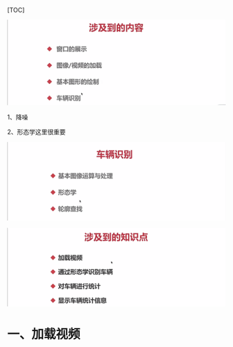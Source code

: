 [TOC]

![1F7FD4E6EC915138AAD9BD106BB69D40](images/1F7FD4E6EC915138AAD9BD106BB69D40.png)

1、降噪

2、形态学这里很重要

![0A9FDE65D40A0DB6118AB4253CEE6609](images/0A9FDE65D40A0DB6118AB4253CEE6609.png)





![09E9D9A6A365D76B730E57C897564EB7](images/09E9D9A6A365D76B730E57C897564EB7.png)

一、加载视频
===

